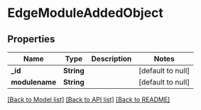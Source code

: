 # EdgeModuleAddedObject

## Properties
Name | Type | Description | Notes
------------ | ------------- | ------------- | -------------
**_id** | **String** |  | [default to null]
**modulename** | **String** |  | [default to null]

[[Back to Model list]](../README.md#documentation-for-models) [[Back to API list]](../README.md#documentation-for-api-endpoints) [[Back to README]](../README.md)


